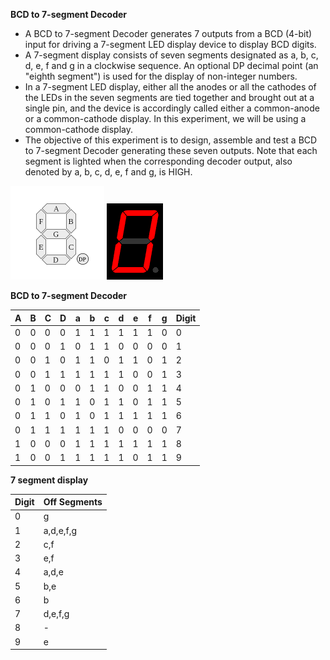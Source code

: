 **BCD to 7-segment Decoder**

- A BCD to 7-segment Decoder generates 7 outputs from a BCD (4-bit) input for driving a 7-segment LED display device to display BCD digits. 
- A 7-segment display consists of seven segments designated as a, b, c, d, e, f and g in a clockwise sequence. An optional DP decimal point (an "eighth segment") is used for the display of non-integer numbers. 
- In a 7-segment LED display, either all the anodes or all the cathodes of the LEDs in the seven segments are tied together and brought out at a single pin, and the device is accordingly called either a common-anode or a common-cathode display. In this experiment, we will be using a common-cathode display. 
- The objective of this experiment is to design, assemble and test a BCD to 7-segment Decoder generating these seven outputs. Note that each segment is lighted when the corresponding decoder output, also denoted by a, b, c, d, e, f and g, is HIGH.

<img width="150px" src="images/7_segment_display_labeled.png">  <img src="images/7-segments_Indicator.gif">

**BCD to 7-segment Decoder**

| A | B | C | D | a | b | c | d | e | f | g | Digit |
|---|---|---|---|---|---|---|---|---|---|---|---|
| 0 | 0 |	0  | 	0  |1  |1  |1  |1  |1  |1  | 0  | 0  |
| 0 | 0 | 	0  | 	1  |0  |1  |1  |0  |0  |0  | 0  | 1  |
| 0 | 0 |	1  |	0  |1  |1  |0  |1  |1  |0  | 1  | 2  |
| 0 | 0 | 	1  | 	1  |1  |1  |1  |1  |0  |0  | 1  | 3  |
| 0 | 1 |	0  |	0  |0  |1  |1  |0  |0  |1  | 1  | 4  |
| 0 | 1 |	0  |	1  |1  |0  |1  |1  |0  |1  | 1  | 5  |
| 0 | 1 |	1  | 	0  |1  |0  |1  |1  |1  |1  | 1  | 6  |
| 0 | 1 | 	1  | 	1  |1  |1  |1  |0  |0  |0  | 0  | 7  |
| 1 | 0 | 	0  | 	0  |1  |1  |1  |1  |1  |1  | 1  | 8  |
| 1 | 0 | 	0  |	1  |1  |1  |1  |1  |0  |1  | 1  | 9  |

**7 segment display**

|Digit | Off Segments|
|------|-------------|
|0     |	g    |
|1     | a,d,e,f,g   |
|2     |c,f          |
|3     |e,f          |
|4     |a,d,e        |
|5     | b,e         |
|6     | b           |
|7     |d,e,f,g      |
|8     | -           |
|9     |e            |	




